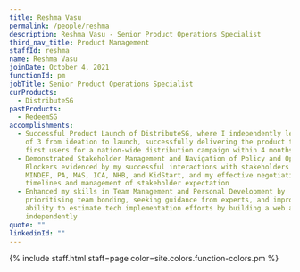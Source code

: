 ```yaml
---
title: Reshma Vasu
permalink: /people/reshma
description: Reshma Vasu - Senior Product Operations Specialist
third_nav_title: Product Management
staffId: reshma
name: Reshma Vasu
joinDate: October 4, 2021
functionId: pm
jobTitle: Senior Product Operations Specialist
curProducts:
  - DistributeSG
pastProducts:
  - RedeemSG
accomplishments:
  - Successful Product Launch of DistributeSG, where I independently led my team
    of 3 from ideation to launch, successfully delivering the product to my
    first users for a nation-wide distribution campaign within 4 months
  - Demonstrated Stakeholder Management and Navigation of Policy and Operational
    Blockers evidenced by my successful interactions with stakeholders such as
    MINDEF, PA, MAS, ICA, NHB, and KidStart, and my effective negotiation of
    timelines and management of stakeholder expectation
  - Enhanced my skills in Team Management and Personal Development by
    prioritising team bonding, seeking guidance from experts, and improving my
    ability to estimate tech implementation efforts by building a web app
    independently
quote: ""
linkedinId: ""
---
```


{% include staff.html staff=page color=site.colors.function-colors.pm %}
